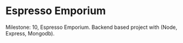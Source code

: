 # Espresso Emporium

Milestone: 10, Espresso Emporium. Backend based project with (Node, Express, Mongodb).
